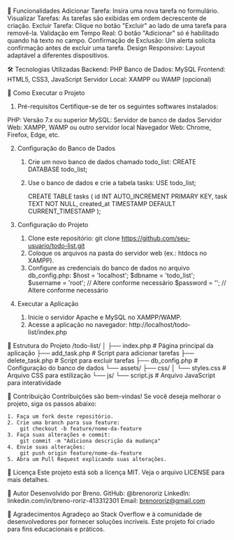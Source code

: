 🌟 Funcionalidades
Adicionar Tarefa: Insira uma nova tarefa no formulário.
Visualizar Tarefas: As tarefas são exibidas em ordem decrescente de criação.
Excluir Tarefa: Clique no botão "Excluir" ao lado de uma tarefa para removê-la.
Validação em Tempo Real: O botão "Adicionar" só é habilitado quando há texto no campo.
Confirmação de Exclusão: Um alerta solicita confirmação antes de excluir uma tarefa.
Design Responsivo: Layout adaptável a diferentes dispositivos.

🛠️ Tecnologias Utilizadas
Backend: PHP
Banco de Dados: MySQL
Frontend: HTML5, CSS3, JavaScript
Servidor Local: XAMPP ou WAMP (opcional)

🚀 Como Executar o Projeto
1. Pré-requisitos
Certifique-se de ter os seguintes softwares instalados:

PHP: Versão 7.x ou superior
MySQL: Servidor de banco de dados
Servidor Web: XAMPP, WAMP ou outro servidor local
Navegador Web: Chrome, Firefox, Edge, etc.

2. Configuração do Banco de Dados
    1. Crie um novo banco de dados chamado todo_list:
        CREATE DATABASE todo_list;
    2. Use o banco de dados e crie a tabela tasks:
        USE todo_list;

        CREATE TABLE tasks (
        id INT AUTO_INCREMENT PRIMARY KEY,
        task TEXT NOT NULL,
        created_at TIMESTAMP DEFAULT CURRENT_TIMESTAMP
        );

3. Configuração do Projeto
    1. Clone este repositório:
        git clone https://github.com/seu-usuario/todo-list.git
    2. Coloque os arquivos na pasta do servidor web (ex.: htdocs no XAMPP).
    3. Configure as credenciais do banco de dados no arquivo db_config.php:
        $host = 'localhost';
        $dbname = 'todo_list';
        $username = 'root'; // Altere conforme necessário
        $password = '';     // Altere conforme necessário

4. Executar a Aplicação
    1. Inicie o servidor Apache e MySQL no XAMPP/WAMP.
    2. Acesse a aplicação no navegador:
        http://localhost/todo-list/index.php

📂 Estrutura do Projeto
/todo-list/
│
├── index.php          # Página principal da aplicação
├── add_task.php       # Script para adicionar tarefas
├── delete_task.php    # Script para excluir tarefas
├── db_config.php      # Configuração do banco de dados
└── assets/
    ├── css/
    │   └── styles.css  # Arquivo CSS para estilização
    └── js/
        └── script.js   # Arquivo JavaScript para interatividade

🤝 Contribuição
Contribuições são bem-vindas! Se você deseja melhorar o projeto, siga os passos abaixo:

    1. Faça um fork deste repositório.
    2. Crie uma branch para sua feature:
        git checkout -b feature/nome-da-feature
    3. Faça suas alterações e commit:
        git commit -m "Adiciona descrição da mudança"
    4. Envie suas alterações:
        git push origin feature/nome-da-feature
    5. Abra um Pull Request explicando suas alterações.

📜 Licença
Este projeto está sob a licença MIT. Veja o arquivo LICENSE para mais detalhes.

👤 Autor
Desenvolvido por Breno.
GitHub: @brenororiz
LinkedIn: linkedin.com/in/breno-roriz-413312301
Email: brenororiz@gmail.com

🙏 Agradecimentos
Agradeço ao Stack Overflow e à comunidade de desenvolvedores por fornecer soluções incríveis.
Este projeto foi criado para fins educacionais e práticos.